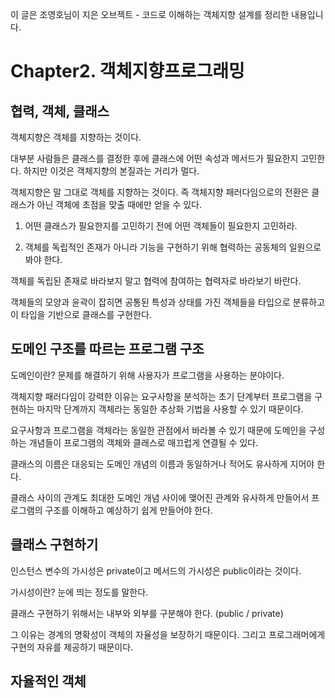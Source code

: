  이 글은 조영호님이 지은 오브젝트 - 코드로 이해하는 객체지향 설계를 정리한 내용입니다.
 
  # Chapter2. 객체지향프로그래밍
 
  ## 협력, 객체, 클래스
  
   객체지향은 객체를 지향하는 것이다.
   
   대부분 사람들은 클래스를 결정한 후에 클래스에 어떤 속성과 메서드가 필요한지 고민한다. 하지만 이것은 객체지향의 본질과는 거리가 멀다. 
   
   객체지향은 말 그대로 객체를 지향하는 것이다. 즉 객체지향 패러다임으로의 전환은 클래스가 아닌 객체에 초점을 맞출 때에만 얻을 수 있다.
   
   1. 어떤 클래스가 필요한지를 고민하기 전에 어떤 객체들이 필요한지 고민하라.
   
   2. 객체를 독립적인 존재가 아니라 기능을 구현하기 위해 협력하는 공동체의 일원으로 봐야 한다.
   
   객체를 독립된 존재로 바라보지 말고 협력에 참여하는 협력자로 바라보기 바란다.
   
   객체들의 모양과 윤곽이 잡히면 공통된 특성과 상태를 가진 객체들을 타입으로 분류하고 이 타입을 기반으로 클래스를 구현한다.
   
  ## 도메인 구조를 따르는 프로그램 구조
   
   도메인이란? 문제를 해결하기 위해 사용자가 프로그램을 사용하는 분야이다.
   
   객체지향 패러다임이 강력한 이유는 요구사항을 분석하는 초기 단계부터 프로그램을 구현하는 마지막 단계까지 객체라는 동일한 추상화 기법을 사용할 수 있기 때문이다.
   
   요구사항과 프로그램을 객체라는 동일한 관점에서 바라볼 수 있기 때문에 도메인을 구성하는 개념들이 프로그램의 객체와 클래스로 매끄럽게 연결될 수 있다.
   
   클래스의 이름은 대응되는 도메인 개념의 이름과 동일하거나 적어도 유사하게 지어야 한다.
   
   클래스 사이의 관계도 최대한 도메인 개념 사이에 맺어진 관계와 유사하게 만들어서 프로그램의 구조를 이해하고 예상하기 쉽게 만들어야 한다.

  ## 클래스 구현하기
  
   인스턴스 변수의 가시성은 private이고 메서드의 가시성은 public이라는 것이다.
    
   가시성이란? 눈에 띄는 정도를 말한다.
    
   클래스 구현하기 위해서는 내부와 외부를 구분해야 한다. (public / private)
    
   그 이유는 경계의 명확성이 객체의 자율성을 보장하기 때문이다. 그리고 프로그래머에게 구현의 자유를 제공하기 때문이다.
    
  ## 자율적인 객체
  
   
